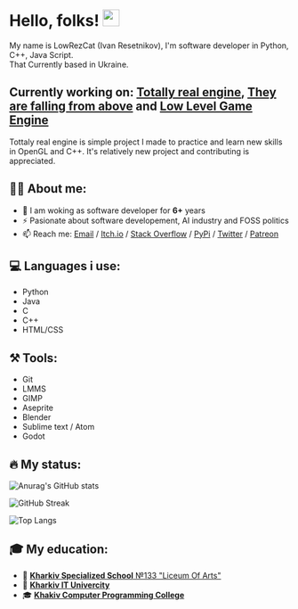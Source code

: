 # Hello, folks! <img src="https://raw.githubusercontent.com/MartinHeinz/MartinHeinz/master/wave.gif" width="30px">
My name is LowRezCat (Ivan Resetnikov), I'm software developer in Python, C++, Java Script. \
That Currently based in Ukraine.

## Currently working on: [Totally real engine](https://github.com/ivan-resetnikov-a/Real-Engine), [They are falling from above](https://github.com/ivan-resetnikov-a/They-are-falling-from-above) and [Low Level Game Engine](https://github.com/meemknight/LowLevelGameEngine)
Tottaly real engine is simple project I made to practice and learn new skills in
OpenGL and C++. It's relatively new project and contributing is appreciated.

## 🧑‍💻 About me:
* 🔭 I am woking as software developer for **6+** years
* ⚡ Pasionate about software developement, AI industry and FOSS politics
* 📫 Reach me: [Email](mailto:ivan.resetnikov.alpha@gmail.com) / [Itch.io](mailto:ivan.resetnikov.alpha@gmail.com) / [Stack Overflow](https://stackoverflow.com/users/20064615/lowrezcat) / [PyPi](https://pypi.org/user/LowRezCat/) / [Twitter](https://twitter.com/IvanResetikov) / [Patreon](https://www.patreon.com/user?u=84122364)

## 💻 Languages i use:
* Python
* Java
* C
* C++
* HTML/CSS

## ⚒️ Tools:
* Git
* LMMS
* GIMP
* Aseprite
* Blender
* Sublime text / Atom
* Godot

## 🔥 My status:

![Anurag's GitHub stats](https://github-readme-stats.vercel.app/api?username=ivan-resetnikov-a&show_icons=true&theme=tokyonight)

![GitHub Streak](http://github-readme-streak-stats.herokuapp.com?user=ivan-resetnikov-a&theme=tokyonight)

![Top Langs](https://github-readme-stats.vercel.app/api/top-langs/?username=ivan-resetnikov-a&theme=tokyonight)

## 🎓 My education:
* 🏫 [**Kharkiv Specialized School** №133 "Liceum Of Arts"](https://lyceum133.klasna.com)
* 🎒 [**Kharkiv IT Univercity**](https://ituniver.com/online-learning/about)
* 🎓 [**Khakiv Computer Programming College**](https://khpcc.com/)
